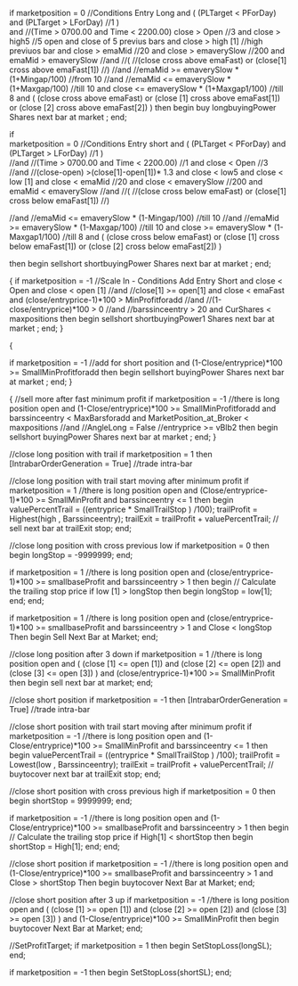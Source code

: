 
if marketposition = 0 //Conditions Entry Long
and
(
(PLTarget < PForDay) and (PLTarget > LForDay) //1
)  
and
//(Time > 0700.00 and Time < 2200.00) 
close > Open //3
and
close > high5 //5 open and close of 5 previus bars
and
close > high [1] //high previuos bar
and
close > emaMid //20
and
close > emaverySlow //200
and
emaMid > emaverySlow 
//and
//(
//(close cross above emaFast) or (close[1] cross above  emaFast[1])
//)
//and
//emaMid >= emaverySlow * (1+Mingap/100) //from 10 
//and
//emaMid <= emaverySlow * (1+Maxgap/100) //till 10 
and
close <= emaverySlow * (1+Maxgap1/100) //till 8 
and 
(
(close cross above emaFast) or (close [1] cross above emaFast[1]) or  (close [2] cross above emaFast[2])
)
then 
begin
buy longbuyingPower Shares next bar at market  ;
end;


if         
marketposition = 0 //Conditions Entry short
and
(
(PLTarget < PForDay) and (PLTarget > LForDay) //1
)  
//and
//(Time > 0700.00 and Time < 2200.00) //1
and
close < Open //3
//and
//(close-open) >(close[1]-open[1])* 1.3
and
close < low5
and
close < low [1]
and
close < emaMid //20
and
close < emaverySlow //200
and
emaMid < emaverySlow 
//and
//(
//(close cross below emaFast) or (close[1] cross below emaFast[1])
//)

//and
//emaMid <= emaverySlow * (1-Mingap/100) //till 10 
//and
//emaMid >= emaverySlow * (1-Maxgap/100) //till 10 
and
close >= emaverySlow * (1-Maxgap1/100) //till 8
and
(
(close cross below emaFast) or (close [1] cross below emaFast[1]) or  (close [2] cross below emaFast[2])
)

then 
begin
sellshort shortbuyingPower Shares next bar at market  ;
end;


{
if marketposition = -1 //Scale In - Conditions Add Entry Short
and
close < Open
and
close < open [1]
//and
//close[1] >= open[1]
and
close < emaFast
and
(close/entryprice-1)*100 > MinProfitforadd 
//and
//(1-close/entryprice)*100 > 0
//and
//barssinceentry > 20
and
CurShares < maxpositions 
then 
begin
sellshort shortbuyingPower1 Shares next bar at market  ;
end;
}


{

if marketposition = -1 //add for short position
and
(1-Close/entryprice)*100 >= SmallMinProfitforadd 
then 
begin
sellshort buyingPower Shares next bar at market  ;
end;
}

{
//sell more after fast minimum profit
if marketposition = -1 //there is long position open
and
(1-Close/entryprice)*100 >= SmallMinProfitforadd 
and
barssinceentry < MaxBarsforadd
and
MarketPosition_at_Broker < maxpositions 
//and
//AngleLong = False
//entryprice >= vBlb2
then 
begin
sellshort buyingPower Shares next bar at market  ;
end;
}

//close long position with trail
if marketposition = 1
then
[IntrabarOrderGeneration = True] //trade intra-bar

//close long position with trail start moving after minimum profit 
if marketposition = 1 //there is long position open
and
(Close/entryprice-1)*100 >= SmallMinProfit 
and
barssinceentry <= 1
then 
begin
valuePercentTrail = ((entryprice * SmallTrailStop ) /100);
trailProfit = Highest(high , Barssinceentry); 
trailExit = trailProfit + valuePercentTrail; //          
sell next bar at trailExit  stop;
end;

//close long position with cross previous low
if marketposition = 0
then
begin
longStop = -9999999;
end;

if marketposition = 1 //there is long position open
and
(close/entryprice-1)*100 >= smallbaseProfit 
and 
barssinceentry > 1
then
begin
// Calculate the trailing stop price
if low [1] > longStop 
then
begin
longStop = low[1];
end;
end;

if marketposition = 1 //there is long position open
and
(close/entryprice-1)*100 >= smallbaseProfit 
and
barssinceentry > 1
and
Close < longStop 
Then
begin
Sell Next Bar at Market;
end;

//close long position after 3 down
if marketposition = 1 //there is long position open
and
(
(close [1] <= open [1]) and (close [2] <= open [2]) and (close [3] <= open [3])
)
and
(close/entryprice-1)*100 >= SmallMinProfit 
then 
begin
sell next bar at market;
end;


//close short position
if marketposition = -1
then
[IntrabarOrderGeneration = True] //trade intra-bar


//close short position with trail start moving after minimum profit
if marketposition = -1 //there is long position open
and
(1-Close/entryprice)*100 >= SmallMinProfit 
and 
barssinceentry <= 1
then 
begin
valuePercentTrail = ((entryprice * SmallTrailStop ) /100);
trailProfit = Lowest(low , Barssinceentry); 
trailExit = trailProfit + valuePercentTrail; //          
buytocover next bar at trailExit  stop;
end;

//close short position with cross previous high
if marketposition = 0
then
begin
shortStop = 9999999;
end;

if marketposition = -1 //there is long position open
and
(1-Close/entryprice)*100 >= smallbaseProfit 
and
barssinceentry > 1 
then
begin
// Calculate the trailing stop price
if High[1] < shortStop 
then
begin
shortStop = High[1];
end;
end;

//close short position 
if marketposition = -1 //there is long position open
and
(1-Close/entryprice)*100 >= smallbaseProfit 
and
barssinceentry > 1
and
Close > shortStop 
Then
begin
buytocover Next Bar at Market;
end;


//close short position after 3 up
if marketposition = -1 //there is long position open
and
(
(close [1] >= open [1]) and (close [2] >= open [2]) and (close [3] >= open [3])
)
and
(1-Close/entryprice)*100 >= SmallMinProfit 
then 
begin
buytocover Next Bar at Market;
end;



//SetProfitTarget;
if marketposition = 1
then
begin
SetStopLoss(longSL);
end;


if marketposition = -1
then
begin
SetStopLoss(shortSL);
end;

